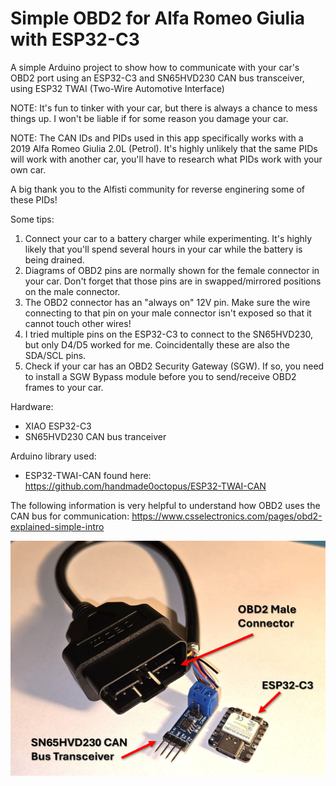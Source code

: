 # Simple OBD2 for Alfa Romeo Giulia with ESP32-C3
 
 A simple Arduino project to show how to communicate with your car's OBD2 port using an ESP32-C3 and SN65HVD230 CAN bus transceiver, using ESP32 TWAI (Two-Wire Automotive Interface)

NOTE: It's fun to tinker with your car, but there is always a chance to mess things up. I won't be liable if for some reason you damage your car.

NOTE: The CAN IDs and PIDs used in this app specifically works with a 2019 Alfa Romeo Giulia 2.0L (Petrol). It's highly unlikely that the same PIDs will work with another car, you'll have to research what PIDs work with your own car.

A big thank you to the Alfisti community for reverse enginering some of these PIDs!

Some tips:

1) Connect your car to a battery charger while experimenting. It's highly likely that you'll spend several hours in your car while the battery is being drained.
2) Diagrams of OBD2 pins are normally shown for the female connector in your car. Don't forget that those pins are in swapped/mirrored positions on the male connector.
3) The OBD2 connector has an "always on" 12V pin. Make sure the wire connecting to that pin on your male connector isn't exposed so that it cannot touch other wires!
4) I tried multiple pins on the ESP32-C3 to connect to the SN65HVD230, but only D4/D5 worked for me. Coincidentally these are also the SDA/SCL pins.
5) Check if your car has an OBD2 Security Gateway (SGW). If so, you need to install a SGW Bypass module before you to send/receive OBD2 frames to your car.

Hardware:
 - XIAO ESP32-C3
 - SN65HVD230 CAN bus tranceiver

Arduino library used:
 - ESP32-TWAI-CAN found here: https://github.com/handmade0octopus/ESP32-TWAI-CAN

The following information is very helpful to understand how OBD2 uses the CAN bus for communication:
   https://www.csselectronics.com/pages/obd2-explained-simple-intro

![Hardware](images/hardware.jpg)
